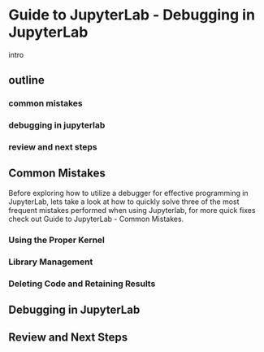 # Guide to JupyterLab - Debugging in JupyterLab

intro

## outline
### common mistakes
### debugging in jupyterlab
### review and next steps 

## Common Mistakes
Before exploring how to utilize a debugger for effective programming in JupyterLab, lets take a look at how to quickly solve three of the most frequent mistakes performed when using Jupyterlab, for more quick fixes check out Guide to JupyterLab - Common Mistakes.

### Using the Proper Kernel

### Library Management

### Deleting Code and Retaining Results

## Debugging in JupyterLab

## Review and Next Steps



